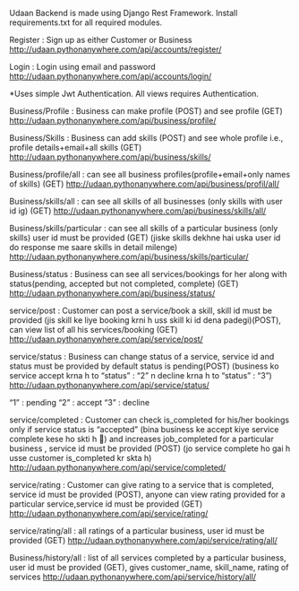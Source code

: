 Udaan Backend is made using Django Rest Framework.
Install requirements.txt for all required modules.

Register  :  Sign up as either Customer or Business
http://udaan.pythonanywhere.com/api/accounts/register/            
        

Login  :  Login using email and password
http://udaan.pythonanywhere.com/api/accounts/login/

*Uses simple Jwt Authentication. All views requires Authentication.


Business/Profile :  Business can make profile (POST) and see profile (GET)
http://udaan.pythonanywhere.com/api/business/profile/


Business/Skills  : Business can add skills (POST) and see whole profile i.e., profile details+email+all skills (GET)
http://udaan.pythonanywhere.com/api/business/skills/


Business/profile/all  : can see all business profiles(profile+email+only names of skills) (GET)
http://udaan.pythonanywhere.com/api/business/profil/all/


Business/skills/all  : can see all skills of all businesses (only skills with user id ig) (GET)
http://udaan.pythonanywhere.com/api/business/skills/all/


Business/skills/particular  : can see all skills of a particular business (only skills) user id must be provided (GET) (jiske skills dekhne hai uska user id do response me saare skills in detail milenge)
http://udaan.pythonanywhere.com/api/business/skills/particular/


Business/status  : Business can see all services/bookings for her along with status(pending, accepted but not completed, complete) (GET)
http://udaan.pythonanywhere.com/api/business/status/


service/post  : Customer can post a service/book a skill, skill id must be provided (jis skill ke liye booking krni h uss skill ki id dena padegi)(POST), can view list of all his services/booking (GET)
http://udaan.pythonanywhere.com/api/service/post/


service/status  :  Business can change status of a service, service id and status must be provided by default status is pending(POST) (business ko service accept krna h to “status” : “2” n decline krna h to “status” :  “3”)
http://udaan.pythonanywhere.com/api/service/status/

“1” : pending
“2” : accept
“3” : decline


service/completed  : Customer can check is_completed for his/her bookings only if service status is “accepted” (bina business ke accept kiye service complete kese ho skti h 🙂) and increases job_completed for a particular business
, service id must be provided (POST) (jo service complete ho gai h usse customer is_completed kr skta h)
http://udaan.pythonanywhere.com/api/service/completed/


service/rating  : Customer can give rating to a service that is completed, service id must be provided (POST), anyone can view rating provided for a particular service,service id must be provided (GET)
http://udaan.pythonanywhere.com/api/service/rating/


service/rating/all  : all ratings of a particular business, user id must be provided (GET)
http://udaan.pythonanywhere.com/api/service/rating/all/


Business/history/all  : list of all services completed by a particular business, user id must be provided (GET), gives customer_name, skill_name, rating of services
http://udaan.pythonanywhere.com/api/service/history/all/


